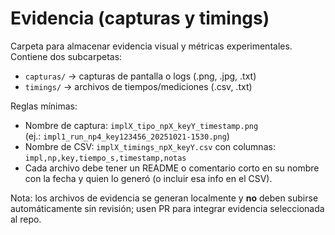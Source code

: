 # Evidencia (capturas y timings)

Carpeta para almacenar evidencia visual y métricas experimentales. Contiene dos subcarpetas:

- `capturas/` → capturas de pantalla o logs (.png, .jpg, .txt)
- `timings/`  → archivos de tiempos/mediciones (.csv, .txt)

Reglas mínimas:

- Nombre de captura: `implX_tipo_npX_keyY_timestamp.png`  
  (ej.: `impl1_run_np4_key123456_20251021-1530.png`)
- Nombre de CSV: `implX_timings_npX_keyY.csv` con columnas: `impl,np,key,tiempo_s,timestamp,notas`
- Cada archivo debe tener un README o comentario corto en su nombre con la fecha y quien lo generó (o incluir esa info en el CSV).

Nota: los archivos de evidencia se generan localmente y **no** deben subirse automáticamente sin revisión; usen PR para integrar evidencia seleccionada al repo.
